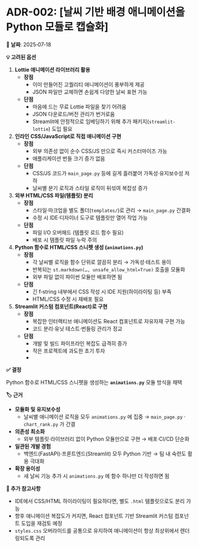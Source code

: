 # ADR-002: [날씨 기반 배경 애니메이션을 Python 모듈로 캡슐화]

**📅 날짜**: 2025‑07‑18

**💡 고려된 옵션**

1. **Lottie 애니메이션 라이브러리 활용**
    - **장점**
        - 이미 만들어진 고퀄리티 애니메이션이 풍부하게 제공
        - JSON 파일만 교체하면 손쉽게 다양한 날씨 표현 가능
    - **단점**
        - 마음에 드는 무료 Lottie 파일을 찾기 어려움
        - JSON 다운로드/버전 관리가 번거로움
        - Streamlit에 안정적으로 임베딩하기 위해 추가 패키지(`streamlit-lottie`) 도입 필요
2. **인라인 CSS/JavaScript로 직접 애니메이션 구현**
    - **장점**
        - 외부 의존성 없이 순수 CSS/JS 만으로 즉시 커스터마이즈 가능
        - 애플리케이션 번들 크기 증가 없음
    - **단점**
        - CSS/JS 코드가 `main_page.py` 등에 길게 흘러붙어 가독성·유지보수성 저하
        - 날씨별 분기 로직과 스타일 로직이 뒤섞여 복잡성 증가
3. **외부 HTML/CSS 파일(템플릿) 분리**
    - **장점**
        - 스타일·마크업을 별도 폴더(`templates/`)로 관리 → `main_page.py` 간결화
        - 수정 시 IDE·디자이너 도구로 템플릿만 열어 작업 가능
    - **단점**
        - 파일 I/O 오버헤드 (템플릿 로드 함수 필요)
        - 배포 시 템플릿 파일 누락 주의
4. **Python 함수로 HTML/CSS 스니펫 생성 (`animations.py`)**
    - **장점**
        - 각 날씨별 로직을 함수 단위로 깔끔히 분리 → 가독성·테스트 용이
        - 반복되는 `st.markdown(…, unsafe_allow_html=True)` 호출을 모듈화
        - 외부 파일 없이 파이썬 모듈만 배포하면 됨
    - **단점**
        - 긴 f‑string 내부에서 CSS 작성 시 IDE 지원(하이라이팅 등) 부족
        - HTML/CSS 수정 시 재배포 필요
5. **Streamlit 커스텀 컴포넌트(React)로 구현**
    - **장점**
        - 복잡한 인터랙티브 애니메이션도 React 컴포넌트로 자유자재 구현 가능
        - 코드 분리·유닛 테스트·번들링 관리가 정교
    - **단점**
        - 개발 및 빌드 파이프라인 복잡도 급격히 증가
        - 작은 프로젝트에 과도한 초기 투자
        - 

**✅ 결정**

Python 함수로 HTML/CSS 스니펫을 생성하는 **`animations.py`** 모듈 방식을 채택

**🏷️ 근거**

- **모듈화 및 유지보수성**
    - 날씨별 애니메이션 로직을 모두 `animations.py` 에 집중 → `main_page.py` · `chart_rank.py` 가 간결
- **의존성 최소화**
    - 외부 템플릿·라이브러리 없이 Python 모듈만으로 구현 → 배포·CI/CD 단순화
- **일관된 개발 경험**
    - 백엔드(FastAPI)·프론트엔드(Streamlit) 모두 Python 기반 → 팀 내 숙련도 활용 극대화
- **확장 용이성**
    - 새 날씨 기능 추가 시 `animations.py` 에 함수 하나만 더 작성하면 됨

**💬 추가 참고사항**

- IDE에서 CSS/HTML 하이라이팅이 필요하다면, 별도 `.html` 템플릿으로도 분리 가능
- 향후 애니메이션 복잡도가 커지면, React 컴포넌트 기반 Streamlit 커스텀 컴포넌트 도입을 재검토 예정
- `styles.css` 오버라이드를 공통으로 유지하여 애니메이션이 항상 최상위에서 렌더링되도록 관리
